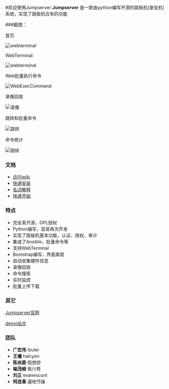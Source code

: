 #欢迎使用Jumpserver
**Jumpserver** 是一款由python编写开源的跳板机(堡垒机)系统，实现了跳板机应有的功能

###截图：

首页
 
![webterminal](https://github.com/ibuler/static/raw/master/jumpserver3/index.jpeg)

WebTerminal:

![webterminal](https://github.com/ibuler/static/raw/master/jumpserver3/webTerminal.gif)

Web批量执行命令

![WebExecCommand](https://github.com/ibuler/static/raw/master/jumpserver3/webExec.gif)

录像回放

![录像](https://github.com/ibuler/static/raw/master/jumpserver3/record.gif)

跳转和批量命令

![跳转](https://github.com/ibuler/static/raw/master/jumpserver3/connect.gif)

命令统计

![跳转](https://github.com/ibuler/static/raw/master/jumpserver3/command.png)

### 文档

* [访问wiki](https://github.com/ibuler/jumpserver/wiki)
* [快速安装](https://github.com/ibuler/jumpserver/wiki/快速安装)
* [名词解释](https://github.com/ibuler/jumpserver/wiki/名称解释)
* [快速开始](https://github.com/ibuler/jumpserver/wiki/快速开始)

### 特点

* 完全真开源，GPL授权
* Python编写，容易再次开发
* 实现了跳板机基本功能，认证、授权、审计
* 集成了Ansible，批量命令等
* 支持WebTerminal
* Bootstrap编写，界面美观
* 自动收集硬件信息
* 录像回放
* 命令搜索
* 实时监控
* 批量上传下载

### 其它

[Jumpserver官网](http://www.jumpserver.org)

[demo站点](http://demo.jumpserver.org)

### 团队

* **广宏伟** ibuler
* **王墉** halcyon
* **陈尚委** 假想控
* **喻茂峻** 紫川秀
* **刘正** evanescunt
* **柯连春** 遍地节操




